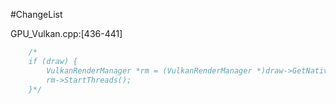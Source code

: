 #ChangeList

GPU_Vulkan.cpp:[436-441]
```c++
    /*
    if (draw) {
        VulkanRenderManager *rm = (VulkanRenderManager *)draw->GetNativeObject(Draw::NativeObject::RENDER_MANAGER);
        rm->StartThreads();
    }*/
```